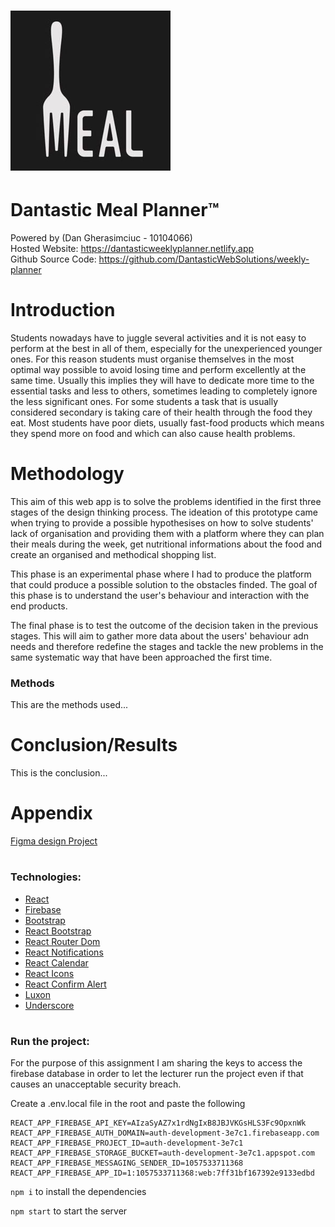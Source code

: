 # ![logo](src/assets/logo.png) 
# Dantastic Meal Planner™
Powered by (Dan Gherasimciuc - 10104066) \
Hosted Website: https://dantasticweeklyplanner.netlify.app \
Github Source Code: https://github.com/DantasticWebSolutions/weekly-planner 


# Introduction

Students nowadays have to juggle several activities and it is not easy to perform at the best in all of them, especially for the unexperienced younger ones. For this reason students must organise themselves in the most optimal way possible to avoid losing time and perform excellently at the same time. Usually this implies they will have to dedicate more time to the essential tasks and less to others, sometimes leading to completely ignore the less significant ones. For some students a task that is usually considered secondary is taking care of their health through the food they eat. Most students have poor diets, usually fast-food products which means they spend more on food and which can also cause health problems. 


# Methodology

This aim of this web app is to solve the problems identified in the first three stages of the design thinking process. The ideation of this prototype came when trying to provide a possible hypothesises on how to solve students' lack of organisation and providing them with a platform where they can plan their meals during the week, get nutritional informations about the food and create an organised and methodical shopping list.

This phase is an experimental phase where I had to produce the platform that could produce a possible solution to the obstacles finded. The goal of this phase is to understand the user's behaviour and interaction with the end products.

The final phase is to test the outcome of the decision taken in the previous stages. This will aim to gather more data about the users' behaviour adn needs and therefore redefine the stages and tackle the new problems in the same systematic way that have been approached the first time. 

### Methods

This are the methods used...

# Conclusion/Results

This is the conclusion...

# Appendix

[Figma design Project](https://www.figma.com/file/kIQUiAkFknaj58zUyVi8rj/Meals-and-Shopping-List-weekly-planner?node-id=0%3A1)

#

### Technologies: 
- [React](https://www.npmjs.com/package/react)
- [Firebase](https://www.npmjs.com/package/firebase)
- [Bootstrap](https://www.npmjs.com/package/bootstrap)
- [React Bootstrap](https://www.npmjs.com/package/react-bootstrap)  
- [React Router Dom](https://reactrouter.com/)
- [React Notifications](https://www.npmjs.com/package/react-notifications)
- [React Calendar](https://www.npmjs.com/package/react-calendar)
- [React Icons](https://www.npmjs.com/package/react-icons)
- [React Confirm Alert](https://www.npmjs.com/package/react-confirm-alert)
- [Luxon](https://moment.github.io/luxon/)
- [Underscore](http://underscorejs.org/)

#

### Run the project:
For the purpose of this assignment I am sharing the keys to access the firebase database in order to let the lecturer run the project even if that causes an unacceptable security breach.

Create a .env.local file in the root and paste the following
```
REACT_APP_FIREBASE_API_KEY=AIzaSyAZ7x1rdNgIxB8JBJVKGsHLS3Fc9OpxnWk
REACT_APP_FIREBASE_AUTH_DOMAIN=auth-development-3e7c1.firebaseapp.com
REACT_APP_FIREBASE_PROJECT_ID=auth-development-3e7c1
REACT_APP_FIREBASE_STORAGE_BUCKET=auth-development-3e7c1.appspot.com
REACT_APP_FIREBASE_MESSAGING_SENDER_ID=1057533711368
REACT_APP_FIREBASE_APP_ID=1:1057533711368:web:7ff31bf167392e9133edbd 
```

```npm i``` to install the dependencies

```npm start``` to start the server

